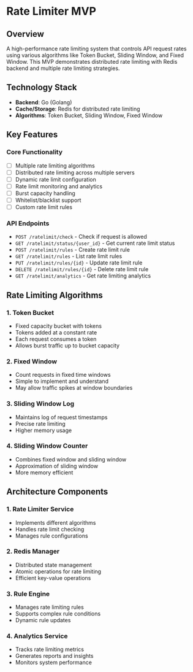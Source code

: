 # Rate Limiter MVP

## Overview
A high-performance rate limiting system that controls API request rates using various algorithms like Token Bucket, Sliding Window, and Fixed Window. This MVP demonstrates distributed rate limiting with Redis backend and multiple rate limiting strategies.

## Technology Stack
- **Backend**: Go (Golang)
- **Cache/Storage**: Redis for distributed rate limiting
- **Algorithms**: Token Bucket, Sliding Window, Fixed Window

## Key Features

### Core Functionality
- [ ] Multiple rate limiting algorithms
- [ ] Distributed rate limiting across multiple servers
- [ ] Dynamic rate limit configuration
- [ ] Rate limit monitoring and analytics
- [ ] Burst capacity handling
- [ ] Whitelist/blacklist support
- [ ] Custom rate limit rules

### API Endpoints
- `POST /ratelimit/check` - Check if request is allowed
- `GET /ratelimit/status/{user_id}` - Get current rate limit status
- `POST /ratelimit/rules` - Create rate limit rule
- `GET /ratelimit/rules` - List rate limit rules
- `PUT /ratelimit/rules/{id}` - Update rate limit rule
- `DELETE /ratelimit/rules/{id}` - Delete rate limit rule
- `GET /ratelimit/analytics` - Get rate limiting analytics

## Rate Limiting Algorithms

### 1. Token Bucket
- Fixed capacity bucket with tokens
- Tokens added at a constant rate
- Each request consumes a token
- Allows burst traffic up to bucket capacity

### 2. Fixed Window
- Count requests in fixed time windows
- Simple to implement and understand
- May allow traffic spikes at window boundaries

### 3. Sliding Window Log
- Maintains log of request timestamps
- Precise rate limiting
- Higher memory usage

### 4. Sliding Window Counter
- Combines fixed window and sliding window
- Approximation of sliding window
- More memory efficient

## Architecture Components

### 1. Rate Limiter Service
- Implements different algorithms
- Handles rate limit checking
- Manages rule configurations

### 2. Redis Manager
- Distributed state management
- Atomic operations for rate limiting
- Efficient key-value operations

### 3. Rule Engine
- Manages rate limiting rules
- Supports complex rule conditions
- Dynamic rule updates

### 4. Analytics Service
- Tracks rate limiting metrics
- Generates reports and insights
- Monitors system performance
